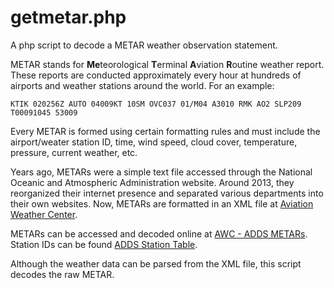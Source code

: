 # getmetar.php
A php script to decode a METAR weather observation statement.

METAR stands for **Me**teorological **T**erminal **A**viation **R**outine weather report. These reports are conducted approximately every hour at hundreds of airports and weather stations around the world. For an example:

`KTIK 020256Z AUTO 04009KT 10SM OVC037 01/M04 A3010 RMK AO2 SLP209 T00091045 53009`

Every METAR is formed using certain formatting rules and must include the airport/weater station ID, time, wind speed, cloud cover, temperature, pressure, current weather, etc.

Years ago, METARs were a simple text file accessed through the National Oceanic and Atmospheric Administration website. Around 2013, they reorganized their internet presence and separated various departments into their own websites. Now, METARs are formatted in an XML file at  [Aviation Weather Center](https://aviationweather.gov).

METARs can be accessed and decoded online at [AWC - ADDS METARs](https://aviationweather.gov/metar "Aviation Weather Center"). Station IDs can be found [ADDS Station Table](https://aviationweather.gov/docs/metar/stations.txt).

Although the weather data can be parsed from the XML file, this script decodes the raw METAR.
